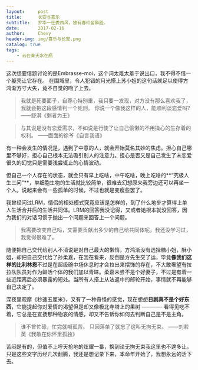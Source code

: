 ```yaml
---
layout:     post
title:      长安与喜乐
subtitle:   岁华一任委西风，独有春红留醉脸。
date:       2017-02-16
author:     Chevy
header-img: img/喜乐与长安.png
catalog: true
tags:
    - 云在青天水在瓶
---
```


这次想要借题讨论的是Embrasse-moi，这个词太难太羞于说出口，我不得不借一个躯壳让它存在。
在围城里，令人犯错的月光搭上苏小姐的这句话就足以使得方鸿渐方寸大失，竟不自觉的吻了上去。

>我就是死要面子，自尊心特别重，我只要一发现，对方没有那么喜欢我了，我就会把这段感情判一个死刑。
你说一个像我这样的人，能顺利谈恋爱吗?
——舒淇《剩者为王》

>与其说是没有恋爱需求，不如说是行使了让自己偷懒的不用操心的生存着的权利。
——面面的徐爷《自言我语》

有一种会发生的情况是，遇到了中意的人，就会开始莫名其妙的焦虑。担心自己哪里不够好，担心自己根本无法吸引别人的注意力。担心是否又是自己发生了未恋爱很久的幻觉只是需要浅尝辄止的心情波动。

但自己一个人存在的状态，就会只有早上吃啥，中午吃啥，晚上吃啥的**“究极人生三问”**，单细胞生物的生活就比较简单，很难去幻想原来我旁边还可以再坐一个人。说起来会有一些孤单的时候，不过也就是变瘦些罢了。

我曾经问过LRM，情侣的相处模式究竟应该是怎样的，到了什么地步才算得上单人生活合并后的生活共同体。LRM的回答我没记得，又或者她根本就没回答，因为我们的对话习惯于抛出一个问题来回答上一个问题。

>我需要改变自己吗，又需要贡献出多少的自己给共同体呢，我还没学习过，我觉得很难了。

随便把自己交代给别人不消说是对自己最大的懒惰，方鸿渐没有选择糖小姐，酥小姐，却把自己交代给了孙柔嘉，在我在看来，反倒是方先生交了运，毕竟**像我们这样的比利林恩**不过是在超级碗中场休息时才会拉出来摆饰的存在，不大敢奢望有拉拉队队员对作为鲜活个体的我们加以青睐。柔嘉未尝不是个好妻子，不过是有着一些近距离后必须暴露的短处。当所有人搭上从法返中的邮轮开始，事情就不再能够自己决定了。

深夜里观摩《秒速五厘米》，又有了一种奇怪的感觉，现在想想**日剧真不是个好东西**，它能提起你对爱情的渴望但是却又像极北寺塔上的果树 ———— 看得见吃不着，它总是在宣扬那种物哀的情感，却又不告诉你如何去判断自己是不是主角。

>谁不曾忙碌，忙完就喊孤苦。
只因落单了就忘了这叫无拘无束。
——刘若英《我敢在你怀里孤独》

苦闷是有的，但值不上呼天抢地的炫耀一番，换到论无拘无束我这里也不遑多让，只是这些文字历经几次翻腾，我还是想记录下来，本命年开始了，我想永远的活下去。
